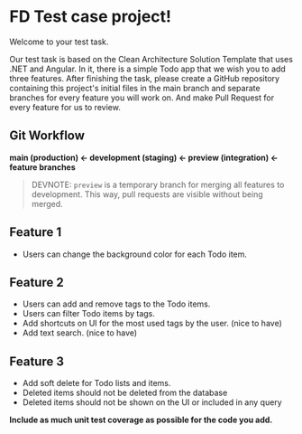 # FD Test case project!

Welcome to your test task.

Our test task is based on the Clean Architecture Solution Template that uses .NET and Angular. In it, there is a simple Todo app that we wish you to add three features. After finishing the task, please create a GitHub repository containing this project's initial files in the main branch and separate branches for every feature you will work on. And make Pull Request for every feature for us to review.

## Git Workflow

**main (production) ← development (staging) ← preview (integration) ← feature branches**

> DEVNOTE: `preview` is a temporary branch for merging all features to development. This way, pull requests are visible without being merged.

## Feature 1
- Users can change the background color for each Todo item.

## Feature 2
- Users can add and remove tags to the Todo items.
- Users can filter Todo items by tags.
- Add shortcuts on UI for the most used tags by the user. (nice to have)
- Add text search. (nice to have)

## Feature 3
- Add soft delete for Todo lists and items.
- Deleted items should not be deleted from the database
- Deleted items should not be shown on the UI or included in any query

**Include as much unit test coverage as possible for the code you add.**